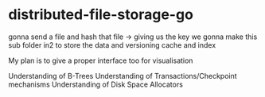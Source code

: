 # distributed-file-storage-go



gonna send a file and hash that file -> giving us the key
we gonna make this sub folder in2 to store the data and versioning
cache and index 

My plan is to give a proper interface too for visualisation


Understanding of B-Trees
Understanding of Transactions/Checkpoint mechanisms
Understanding of Disk Space Allocators